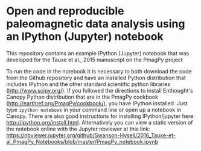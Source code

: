 Open and reproducible paleomagnetic data analysis using an IPython (Jupyter) notebook
================================

This repository contains an example IPython (Jupyter) notebook that was developed for the Tauxe et al., 2015 manuscript on the PmagPy project 

To run the code in the notebook it is necessary to both download the code from the Github repository and have an installed Python distribution that includes IPython and the other standard scientific python libraries (http://www.scipy.org/). If you followed the directions to install Enthought's Canopy Python distribution that are in the PmagPy cookbook (http://earthref.org/PmagPy/cookbook/), you have IPython installed. Just type `ipython notebook` in your command line or open up a notebook in Canopy. There are also good instructions for installing IPython/jupyter here: http://ipython.org/install.html. Alternatively you can view a static version of the notebook online with the Jupyter nbviewer at this link: 
https://nbviewer.jupyter.org/github/Swanson-Hysell/2016_Tauxe-et-al_PmagPy_Notebooks/blob/master/PmagPy_notebook.ipynb
